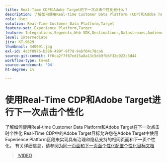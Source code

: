 ```yaml
---
title: Real-Time CDP和Adobe Target的下一次点击个性化是什么？
description: 了解如何使用Real-time Customer Data Platform (CDP)和Adobe Target在下一次点击时个性化
role: User
solution: Real-Time Customer Data Platform,Target
feature-set: Experience Platform,Target
feature: Integrations,Segments,Web SDK,Destinations,Datastreams,Audiences,Experience Targeting
level: Intermediate
jira: KT-9629
thumbnail: 340091.jpg
exl-id: 4a3f0976-b286-499f-9f7d-9abf04c78ca6
source-git-commit: ff0ca2f7f87ed15a8a13c5db9fb6f32e922c3d44
workflow-type: tm+mt
source-wordcount: '94'
ht-degree: 1%

---
```


# 使用Real-Time CDP和Adobe Target进行下一次点击个性化

了解如何使用Real-time Customer Data Platform和Adobe Target在下一次点击时个性化 Real-Time CDP中的Adobe Target目标允许您在Adobe Target中使用Experience Platform区段来实现具有治理和隐私支持的相同页面和下一页个性化。 有关详细信息，请参阅[为同一页面和下一页面个性化配置个性化目标文档](https://experienceleague.adobe.com/docs/experience-platform/destinations/ui/activate/configure-personalization-destinations.html?lang=zh-Hans)

>[!VIDEO](https://video.tv.adobe.com/v/340091?quality=12&learn=on)
